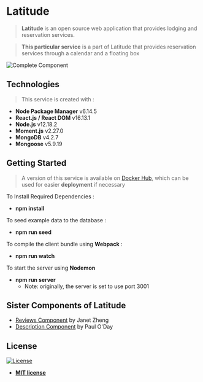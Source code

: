 # Latitude
> **Latitude** is an open source web application that provides lodging and reservation services.

> **This particular service** is a part of Latitude that provides reservation services through a calendar and a floating box

![Complete Component](https://github.com/Team-Danger/FEC-Reservation-Component/blob/master/Screenshot-20200616123502-1424x511.png?raw=true)


## Technologies
> This service is created with :
- **Node Package Manager**    v6.14.5
- **React.js / React DOM**    v16.13.1
- **Node.js**    v12.18.2
- **Moment.js**    v2.27.0
- **MongoDB**    v4.2.7
- **Mongoose**    v5.9.19


## Getting Started
> A version of this service is available on <a href="https://hub.docker.com/repository/docker/wpark95/fec/" target="_blank">Docker Hub</a>, which can be used for easier **deployment** if necessary

To Install Required Dependencies :
- **npm install**

To seed example data to the database :
- **npm run seed**

To compile the client bundle using **Webpack** :
- **npm run watch**

To start the server using **Nodemon**
- **npm run server**
  - Note: originally, the server is set to use port 3001


## Sister Components of Latitude
- <a href="https://github.com/Team-Danger/FEC-Reviews-Component" target="_blank">Reviews Component</a> by Janet Zheng
- <a href="https://github.com/Team-Danger/FEC-Description-Component" target="_blank">Description Component</a> by Paul O'Day


## License
[![License](http://img.shields.io/:license-mit-blue.svg?style=flat-square)](http://badges.mit-license.org)

- **[MIT license](http://opensource.org/licenses/mit-license.php)**
